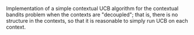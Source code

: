 Implementation of a simple contextual UCB algorithm for the contextual bandits problem when the contexts are "decoupled"; that is, there is no structure in the contexts, so that it is reasonable to simply run UCB on each context.
